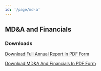 ```yaml
---
id: '/page/md-a'
---
```


## MD&A and Financials

### Downloads

[Download Full Annual Report In PDF Form]({{links.ar_pdf}})

[Download MD&A And Financials In PDF Form]({{links.mda_pdf}})
